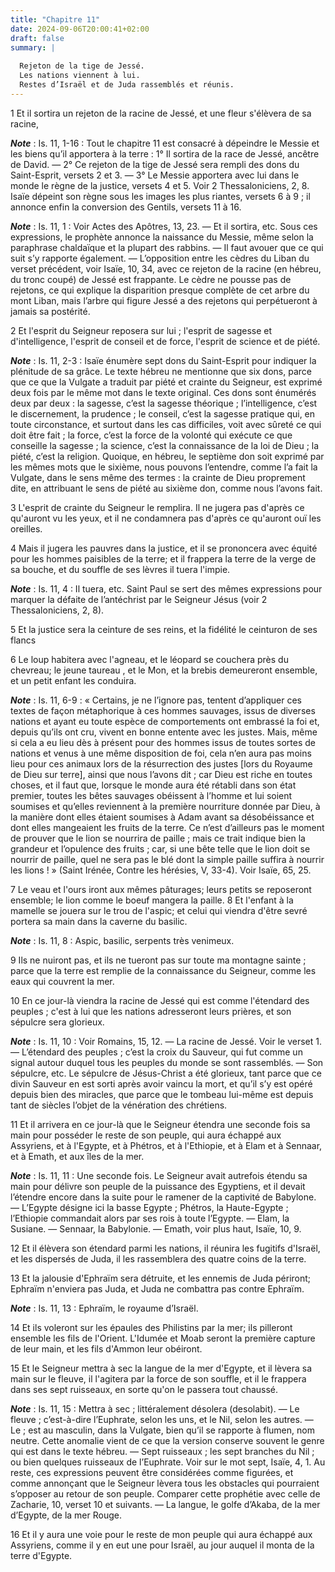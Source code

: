 ```yaml
---
title: "Chapitre 11"
date: 2024-09-06T20:00:41+02:00
draft: false
summary: |
  
  Rejeton de la tige de Jessé.
  Les nations viennent à lui.
  Restes d’Israël et de Juda rassemblés et réunis.
---
```



1 Et il sortira un rejeton de la racine de Jessé, et une fleur s'élèvera de sa racine,

***Note*** :  Is. 11, 1-16 : Tout le chapitre 11 est consacré à dépeindre le Messie et les biens qu’il apportera à la terre : 1° Il sortira de la race de Jessé, ancêtre de David. ― 2° Ce rejeton de la tige de Jessé sera rempli des dons du Saint-Esprit, versets 2 et 3. ― 3° Le Messie apportera avec lui dans le monde le règne de la justice, versets 4 et 5. Voir 2 Thessaloniciens, 2, 8. Isaïe dépeint son règne sous les images les plus riantes, versets 6 à 9 ; il annonce enfin la conversion des Gentils, versets 11 à 16.

***Note*** :  Is. 11, 1 : Voir Actes des Apôtres, 13, 23. ― Et il sortira, etc. Sous ces expressions, le prophète annonce la naissance du Messie, même selon la paraphrase chaldaïque et la plupart des rabbins. ― Il faut avouer que ce qui suit s’y rapporte également. ― L’opposition entre les cèdres du Liban du verset précédent, voir Isaïe, 10, 34, avec ce rejeton de la racine (en hébreu, du tronc coupé) de Jessé est frappante. Le cèdre ne pousse pas de rejetons, ce qui explique la disparition presque complète de cet arbre du mont Liban, mais l’arbre qui figure Jessé a des rejetons qui perpétueront à jamais sa postérité.

2 Et l'esprit du Seigneur reposera sur lui ; l'esprit de sagesse et d'intelligence, l'esprit de conseil et de force, l'esprit de science et de piété.

***Note*** :  Is. 11, 2-3 : Isaïe énumère sept dons du Saint-Esprit pour indiquer la plénitude de sa grâce. Le texte hébreu ne mentionne que six dons, parce que ce que la Vulgate a traduit par piété et crainte du Seigneur, est exprimé deux fois par le même mot dans le texte original. Ces dons sont énumérés deux par deux : la sagesse, c’est la sagesse théorique ; l’intelligence, c’est le discernement, la prudence ; le conseil, c’est la sagesse pratique qui, en toute circonstance, et surtout dans les cas difficiles, voit avec sûreté ce qui doit être fait ; la force, c’est la force de la volonté qui exécute ce que conseille la sagesse ; la science, c’est la connaissance de la loi de Dieu ; la piété, c’est la religion. Quoique, en hébreu, le septième don soit exprimé par les mêmes mots que le sixième, nous pouvons l’entendre, comme l’a fait la Vulgate, dans le sens même des termes : la crainte de Dieu proprement dite, en attribuant le sens de piété au sixième don, comme nous l’avons fait.

3 L'esprit de crainte du Seigneur le remplira. Il ne jugera pas d'après ce qu'auront vu les yeux, et il ne condamnera pas d'après ce qu'auront ouï les oreilles.


4 Mais il jugera les pauvres dans la justice, et il se prononcera avec équité pour les hommes paisibles de la terre; et il frappera la terre de la verge de sa bouche, et du souffle de ses lèvres il tuera l'impie.

***Note*** :  Is. 11, 4 : Il tuera, etc. Saint Paul se sert des mêmes expressions pour marquer la défaite de l’antéchrist par le Seigneur Jésus (voir 2 Thessaloniciens, 2, 8).

5 Et la justice sera la ceinture de ses reins, et la fidélité le ceinturon de ses flancs


6 Le loup habitera avec l'agneau, et le léopard se couchera près du chevreau; le jeune taureau , et le Mon, et la brebis demeureront ensemble, et un petit enfant les conduira.

***Note*** :  Is. 11, 6-9 : « Certains, je ne l’ignore pas, tentent d’appliquer ces textes de façon métaphorique à ces hommes sauvages, issus de diverses nations et ayant eu toute espèce de comportements ont embrassé la foi et, depuis qu’ils ont cru, vivent en bonne entente avec les justes. Mais, même si cela a eu lieu dès à présent pour des hommes issus de toutes sortes de nations et venus à une même disposition de foi, cela n’en aura pas moins lieu pour ces animaux lors de la résurrection des justes [lors du Royaume de Dieu sur terre], ainsi que nous l’avons dit ; car Dieu est riche en toutes choses, et il faut que, lorsque le monde aura été rétabli dans son état premier, toutes les bêtes sauvages obéissent à l’homme et lui soient soumises et qu’elles reviennent à la première nourriture donnée par Dieu, à la manière dont elles étaient soumises à Adam avant sa désobéissance et dont elles mangeaient les fruits de la terre. Ce n’est d’ailleurs pas le moment de prouver que le lion se nourrira de paille ; mais ce trait
indique bien la grandeur et l’opulence des fruits ; car, si une bête telle que le lion doit se nourrir de paille, quel ne sera pas le blé dont la simple paille suffira à nourrir les lions ! » (Saint Irénée, Contre les hérésies, V, 33-4). Voir Isaïe, 65, 25.

7 Le veau et l'ours iront aux mêmes pâturages; leurs petits se reposeront ensemble; le lion comme le boeuf mangera la paille. 8 Et l'enfant à la mamelle se jouera sur le trou de l'aspic; et celui qui viendra d'être sevré portera sa main dans la caverne du basilic.

***Note*** :  Is. 11, 8 : Aspic, basilic, serpents très venimeux.


9 Ils ne nuiront pas, et ils ne tueront pas sur toute ma montagne sainte ; parce que la terre est remplie de la connaissance du Seigneur, comme les eaux qui couvrent la mer.


10 En ce jour-là viendra la racine de Jessé qui est comme l'étendard des peuples ; c'est à lui que les nations adresseront leurs prières, et son sépulcre sera glorieux.

***Note*** :  Is. 11, 10 : Voir Romains, 15, 12. ― La racine de Jessé. Voir le verset 1. ― L’étendard des peuples ; c’est la croix du Sauveur, qui fut comme un signal autour duquel tous les peuples du monde se sont rassemblés. ― Son sépulcre, etc. Le sépulcre de Jésus-Christ a été glorieux, tant parce que ce divin Sauveur en est sorti après avoir vaincu la mort, et qu’il s’y est opéré depuis bien des miracles, que parce que le tombeau lui-même est depuis tant de siècles l’objet de la vénération des chrétiens.


11 Et il arrivera en ce jour-là que le Seigneur étendra une seconde fois sa main pour posséder le reste de son peuple, qui aura échappé aux Assyriens, et à l'Egypte, et à Phétros, et à l'Ethiopie, et à Elam et à Sennaar, et à Emath, et aux îles de la mer.

***Note*** :  Is. 11, 11 : Une seconde fois. Le Seigneur avait autrefois étendu sa main pour délivre son peuple de la puissance des Egyptiens, et il devait l’étendre encore dans la suite pour le ramener de la captivité de Babylone. ― L’Egypte désigne ici la basse Egypte ; Phétros, la Haute-Egypte ; l’Ethiopie commandait alors par ses rois à toute l’Egypte. ― Elam, la Susiane. ― Sennaar, la Babylonie. ― Emath, voir plus haut, Isaïe, 10, 9.


12 Et il élèvera son étendard parmi les nations, il réunira les fugitifs d'Israël, et les dispersés de Juda, il les rassemblera des quatre coins de la terre.


13 Et la jalousie d'Ephraïm sera détruite, et les ennemis de Juda périront; Ephraïm n'enviera pas Juda, et Juda ne combattra pas contre Ephraïm.

***Note*** :  Is. 11, 13 : Ephraïm, le royaume d’Israël.


14 Et ils voleront sur les épaules des Philistins par la mer; ils pilleront ensemble les fils de l'Orient. L'Idumée et Moab seront la première capture de leur main, et les fils d'Ammon leur obéiront.


15 Et le Seigneur mettra à sec la langue de la mer d'Egypte, et il lèvera sa main sur le fleuve, il l'agitera par la force de son souffle, et il le frappera dans ses sept ruisseaux, en sorte qu'on le passera tout chaussé.

***Note*** :  Is. 11, 15 : Mettra à sec ; littéralement désolera (desolabit). ― Le fleuve ; c’est-à-dire l’Euphrate, selon les uns, et le Nil, selon les autres. ― Le ; est au masculin, dans la Vulgate, bien qu’il se rapporte à flumen, nom neutre. Cette anomalie vient de ce que la version conserve souvent le genre qui est dans le texte hébreu. ― Sept ruisseaux ; les sept branches du Nil ; ou bien quelques ruisseaux de l’Euphrate. Voir sur le mot sept, Isaïe, 4, 1. Au reste, ces expressions peuvent être considérées comme figurées, et comme annonçant que le Seigneur lèvera tous les obstacles qui pourraient s’opposer au retour de son peuple. Comparer cette prophétie avec celle de Zacharie, 10, verset 10 et suivants. ― La langue, le golfe d’Akaba, de la mer d’Egypte, de la mer Rouge.


16 Et il y aura une voie pour le reste de mon peuple qui aura échappé aux Assyriens, comme il y en eut une pour Israël, au jour auquel il monta de la terre d'Egypte.

